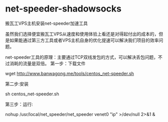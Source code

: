# net-speeder-shadowsocks
搬瓦工VPS主机安装net-speeder加速工具

虽然我们选择便宜搬瓦工VPS从速度和使用体验上看还是对得起付出的成本的，但是如果能通过第三方工具或者VPS主机自身的优化提速可以解决我们项目的效率问题。

net-speeder工具的原理：主要通过TCP双线发包的方式，可以解决丢包问题，不过消耗的流量是双倍。
第一步：下载文件

wget http://www.banwagong.me/tools/centos_net-speeder.sh

第二步:安装

sh centos_net-speeder.sh

第三步：运行:

nohup /usr/local/net_speeder/net_speeder venet0 "ip" >/dev/null 2>&1 &


